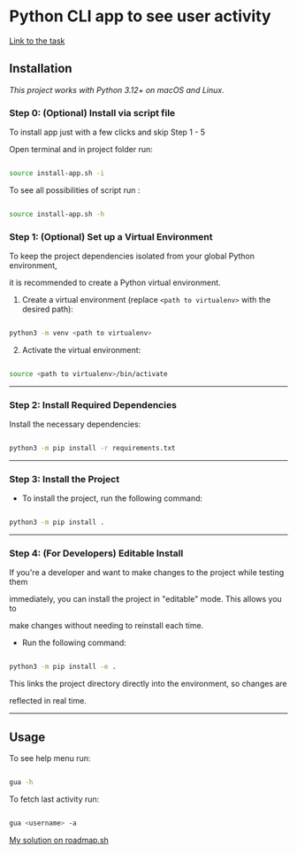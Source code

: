# Python CLI app to see user activity

[Link to the task](https://roadmap.sh/projects/github-user-activity)

  

## Installation

  

*This project works with Python 3.12+ on macOS and Linux.*

  

### Step 0: (Optional) Install via script file

  

To install app just with a few clicks and skip Step 1 - 5

  

Open terminal and in project folder run:

```bash

source install-app.sh -i

```

  

To see all possibilities of script run :

```bash

source install-app.sh -h

```

  
  

### Step 1: (Optional) Set up a Virtual Environment

  

To keep the project dependencies isolated from your global Python environment,

it is recommended to create a Python virtual environment.

  

1. Create a virtual environment (replace `<path to virtualenv>` with the desired path):

```bash

python3 -m venv <path to virtualenv>

```

  

2. Activate the virtual environment:

```bash

source <path to virtualenv>/bin/activate

```

  

---

  

### Step 2: Install Required Dependencies

  

Install the necessary dependencies:

```bash

python3 -m pip install -r requirements.txt

```

  

---

  

### Step 3: Install the Project

  

- To install the project, run the following command:

```bash

python3 -m pip install .

```

  

---

  

### Step 4: (For Developers) Editable Install

  

If you're a developer and want to make changes to the project while testing them

immediately, you can install the project in "editable" mode. This allows you to

make changes without needing to reinstall each time.

  

- Run the following command:

```bash

python3 -m pip install -e .

```

  

This links the project directory directly into the environment, so changes are

reflected in real time.

  

---

  

## Usage

  

To see help menu run:

```bash

gua -h

```

  

To fetch last activity run:

```bash

gua <username> -a

```

[My solution on roadmap.sh](https://roadmap.sh/projects/github-user-activity/solutions?u=67c894f5fe4b7df03b736ad6)